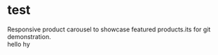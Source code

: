 # test
Responsive product carousel to showcase featured products.its for git demonstration.
<br>
hello hy
